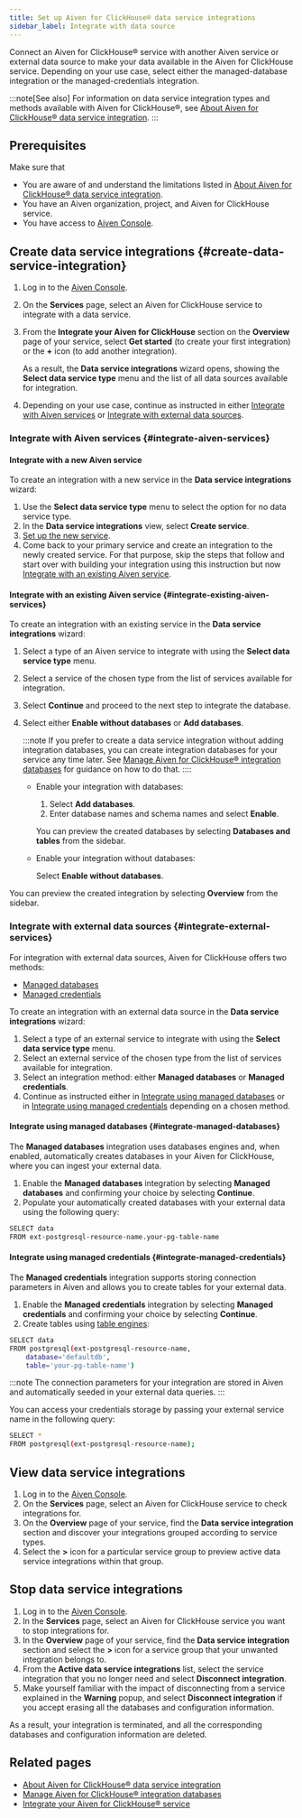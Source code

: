 ```yaml
---
title: Set up Aiven for ClickHouse® data service integrations
sidebar_label: Integrate with data source
---
```


Connect an Aiven for ClickHouse® service with another Aiven service or external data source to make your data available in the Aiven for ClickHouse service. Depending on your use case, select either the managed-database integration or the managed-credentials integration.

:::note[See also]
For information on data service integration types and methods available with Aiven for
ClickHouse®, see
[About Aiven for ClickHouse® data service integration](/docs/products/clickhouse/concepts/data-integration-overview).
:::

## Prerequisites

Make sure that

- You are aware of and understand the limitations listed in
  [About Aiven for ClickHouse® data service integration](/docs/products/clickhouse/concepts/data-integration-overview).
- You have an Aiven organization, project, and Aiven for ClickHouse service.
- You have access to [Aiven Console](https://console.aiven.io/).

## Create data service integrations {#create-data-service-integration}

1. Log in to the [Aiven Console](https://console.aiven.io/).
1. On the **Services** page, select an Aiven for ClickHouse service to integrate
   with a data service.
1. From the **Integrate your Aiven for ClickHouse** section on the **Overview** page of
   your service, select **Get started** (to create your first integration) or the **+**
   icon (to add another integration).

   As a result, the **Data service integrations** wizard opens, showing the **Select data
   service type** menu and the list of all data sources available for integration.

1. Depending on your use case, continue as instructed in either
  [Integrate with Aiven services](#integrate-aiven-services) or
  [Integrate with external data sources](#integrate-external-services).

### Integrate with Aiven services {#integrate-aiven-services}

#### Integrate with a new Aiven service

To create an integration with a new service in the **Data service integrations** wizard:

1. Use the **Select data service type** menu to select the option for no data
   service type.
1. In the **Data service integrations** view, select **Create service**.
1. [Set up the new service](/docs/platform/howto/create_new_service).
1. Come back to your primary service and create an integration to the newly created
   service.
   For that purpose, skip the steps that follow and start over with building your
   integration using this instruction but now
   [Integrate with an existing Aiven service](#integrate-existing-aiven-services).

#### Integrate with an existing Aiven service {#integrate-existing-aiven-services}

To create an integration with an existing service in the **Data service integrations** wizard:

1. Select a type of an Aiven service to integrate with using the
   **Select data service type** menu.
1. Select a service of the chosen type from the list of services available for
   integration.
1. Select **Continue** and proceed to the next step to integrate the database.
1. Select either **Enable without databases** or **Add databases**.

   :::note
   If you prefer to create a data service integration without adding integration databases,
   you can create integration databases for your service any time later. See
   [Manage Aiven for ClickHouse® integration databases](/docs/products/clickhouse/howto/integration-databases)
   for guidance on how to do that.
   ::::

   - Enable your integration with databases:

     1. Select **Add databases**.
     1. Enter database names and schema names and select **Enable**.

     You can preview the created databases by selecting **Databases and tables** from the
     sidebar.

   - Enable your integration without databases:

     Select **Enable without databases**.

  You can preview the created integration by selecting **Overview** from the sidebar.

### Integrate with external data sources {#integrate-external-services}

For integration with external data sources, Aiven for ClickHouse offers two methods:

- [Managed databases](/docs/products/clickhouse/concepts/data-integration-overview.md#managed-databases-integration)
- [Managed credentials](/docs/products/clickhouse/concepts/data-integration-overview.md#managed-credentials-integration)

To create an integration with an external data source in the **Data service integrations**
wizard:

1. Select a type of an external service to integrate with using the **Select data
   service type** menu.
1. Select an external service of the chosen type from the list of services available for
   integration.
1. Select an integration method: either **Managed databases**  or **Managed credentials**.
1. Continue as instructed either in
   [Integrate using managed databases](#integrate-managed-databases) or in
   [Integrate using managed credentials](#integrate-managed-credentials) depending on a
   chosen method.

#### Integrate using managed databases {#integrate-managed-databases}

The **Managed databases** integration uses databases engines and, when enabled,
automatically creates databases in your Aiven for ClickHouse, where you can ingest your
external data.

1. Enable the **Managed databases** integration by selecting **Managed databases** and
   confirming your choice by selecting **Continue**.
1. Populate your automatically created databases with your external data using the
   following query:

```bash
SELECT data
FROM ext-postgresql-resource-name.your-pg-table-name
```

#### Integrate using managed credentials {#integrate-managed-credentials}

The **Managed credentials** integration supports storing connection parameters in Aiven
and allows you to create tables for your external data.

1. Enable the **Managed credentials** integration by selecting **Managed credentials** and
   confirming your choice by selecting **Continue**.
1. Create tables using
   [table engines](/docs/products/clickhouse/reference/supported-table-engines):

```bash
SELECT data
FROM postgresql(ext-postgresql-resource-name,
    database='defaultdb',
    table='your-pg-table-name')
```

:::note
The connection parameters for your integration are stored in Aiven and automatically
seeded in your external data queries.
:::

You can access your credentials storage by passing your external service name in the
following query:

```bash
SELECT *
FROM postgresql(ext-postgresql-resource-name);
```

## View data service integrations

1. Log in to the [Aiven Console](https://console.aiven.io/).
1. On the **Services** page, select an Aiven for ClickHouse service to check
   integrations for.
1. On the **Overview** page of your service, find the **Data service integration** section
   and discover your integrations grouped according to service types.
1. Select the **>** icon for a particular service group to preview active data service
   integrations within that group.

## Stop data service integrations

1.  Log in to the [Aiven Console](https://console.aiven.io/).
1.  In the **Services** page, select an Aiven for ClickHouse service you
    want to stop integrations for.
1.  In the **Overview** page of your service, find the **Data service integration**
    section and select the **>** icon for a service group that your unwanted integration belongs to.
1.  From the **Active data service integrations** list, select the
    service integration that you no longer need and select **Disconnect
    integration**.
1.  Make yourself familiar with the impact of disconnecting from a service explained in the
    **Warning** popup, and select **Disconnect integration** if you accept erasing all the
    databases and configuration information.

As a result, your integration is terminated, and all the corresponding databases and
configuration information are deleted.

## Related pages

-   [About Aiven for ClickHouse® data service integration](/docs/products/clickhouse/concepts/data-integration-overview)
-   [Manage Aiven for ClickHouse® integration databases](/docs/products/clickhouse/howto/integration-databases)
-   [Integrate your Aiven for ClickHouse® service](/docs/products/clickhouse/howto/list-integrations)

